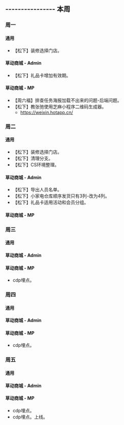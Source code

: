 ## ---------------- 本周

### 周一
#### 通用
* 【松下】装修选择门店。
#### 草动商城 - Admin
* 【松下】礼品卡增加有效期。
#### 草动商城 - MP
* 【周六福】排查任务海报加载不出来的问题-后端问题。
* 【松下】教张弛使用芝麻小程序二维码生成器。
  - https://weixin.hotapp.cn/

### 周二
#### 通用
* 【松下】装修选择门店。
* 【松下】清理分支。
* 【松下】CS环境整理。
#### 草动商城 - Admin
* 【松下】导出人员名单。
* 【松下】小家电仓库顺序发货只有3列-改为4列。
* 【松下】礼品卡适用活动和会员分组。
#### 草动商城 - MP

### 周三
#### 通用
#### 草动商城 - Admin
#### 草动商城 - MP
* cdp埋点。

### 周四
#### 通用
#### 草动商城 - Admin
#### 草动商城 - MP
* cdp埋点。

### 周五
#### 通用
#### 草动商城 - Admin
#### 草动商城 - MP
* cdp埋点。
* cdp埋点。上线。
